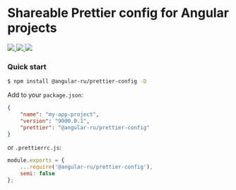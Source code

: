 # Shareable Prettier config for Angular projects

<p>
  <a href="https://travis-ci.org/angular-ru/angular-prettier-config">
    <img src="https://travis-ci.org/Angular-RU/angular-prettier-config.svg?branch=master" />
  </a>
  <a href="https://badge.fury.io/js/%40angular-ru%2Fprettier-config">
    <img src="https://badge.fury.io/js/%40angular-ru%2Fprettier-config.svg" />
  </a>
  <a href="https://npm-stat.com/charts.html?package=%40angular-ru%2Fprettier-config&from=2019-09-01">
    <img src="https://img.shields.io/npm/dw/@angular-ru/prettier-config" />
  </a>
</p>

### Quick start

```bash
$ npm install @angular-ru/prettier-config -D
```

Add to your `package.json`:

```json
{
    "name": "my-app-project",
    "version": "9000.0.1",
    "prettier": "@angular-ru/prettier-config"
}
```

or `.prettierrc.js`:

```js
module.exports = {
    ...require('@angular-ru/prettier-config'),
    semi: false
};
```
